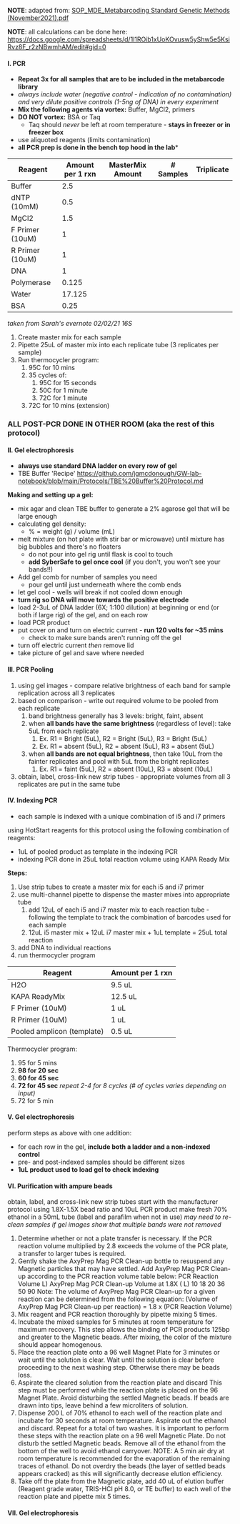 **NOTE**: adapted from: [SOP_MDE_Metabarcoding Standard Genetic Methods (November2021).pdf](https://github.com/SERCCoastalDisease/Protocols/blob/main/SOP_MDE_Metabarcoding%20Standard%20Genetic%20Methods%20(November2021).pdf)

**NOTE**: all calculations can be done here: https://docs.google.com/spreadsheets/d/1l1ROib1xUoKOvusw5yShw5e5KsiRvz8F_r2zNBwmhAM/edit#gid=0


#### I. PCR
- **Repeat 3x for all samples that are to be included in the metabarcode library**
- *always include water (negative control - indication of no contamination) and very dilute positive controls (1-5ng of DNA) in every experiment*
- **Mix the following agents via vortex:** Buffer, MgCl2, primers
- **DO NOT vortex:** BSA or Taq
	- Taq should *never* be left at room temperature - **stays in freezer or in freezer box**
- use aliquoted reagents (limits contamination)
- **all PCR prep is done in the bench top hood in the lab***

| Reagent | Amount per 1 rxn | MasterMix Amount | # Samples | Triplicate |
| ---- | ---- | ---- | ---- | ---- |
| Buffer | 2.5 |  |  |  |
| dNTP (10mM) | 0.5 |  |  |  |
| MgCl2 | 1.5 |  |  |  |
| F Primer (10uM) | 1 |  |  |  |
| R Primer (10uM) | 1 |  |  |  |
| DNA | 1 |  |  |  |
| Polymerase | 0.125 |  |  |  |
| Water | 17.125 |  |  |  |
| BSA | 0.25 |  |  |  |
*taken from Sarah's evernote 02/02/21 16S*

1. Create master mix for each sample
2. Pipette 25uL of master mix into each replicate tube (3 replicates per sample)
3. Run thermocycler program:
	1. 95C for 10 mins
	2. 35 cycles of:
		1. 95C for 15 seconds
		2. 50C for 1 minute
		3. 72C for 1 minute
	3. 72C for 10 mins (extension)


### **ALL POST-PCR DONE IN OTHER ROOM (aka the rest of this protocol)**


#### II. Gel electrophoresis
- **always use standard DNA ladder on every row of gel**
- TBE Buffer 'Recipe' https://github.com/jgmcdonough/GW-lab-notebook/blob/main/Protocols/TBE%20Buffer%20Protocol.md

**Making and setting up a gel:**
- mix agar and clean TBE buffer to generate a 2% agarose gel that will be large enough 
- calculating gel density:
	- % = weight (g) / volume (mL)
- melt mixture (on hot plate with stir bar or microwave) until mixture has big bubbles and there's no floaters
	- do not pour into gel rig until flask is cool to touch
	- **add SyberSafe to gel once cool** (if you don't, you won't see your bands!!)
- Add gel comb for number of samples you need
	- pour gel until just underneath where the comb ends
- let gel cool - wells will break if not cooled down enough
- **turn rig so DNA will move towards the positive electrode**
- load 2-3uL of DNA ladder (6X; 1:100 dilution) at beginning or end (or both if large rig) of the gel, and on each row
- load PCR product 
- put cover on and turn on electric current - **run 120 volts for ~35 mins**
	- check to make sure bands aren't running off the gel
- turn off electric current *then* remove lid
- take picture of gel and save where needed

#### III. PCR Pooling
1. using gel images - compare relative brightness of each band for sample replication across all 3 replicates
2. based on comparison - write out required volume to be pooled from each replicate
	1. band brightness generally has 3 levels: bright, faint, absent
	2. when **all bands have the same brightness** (regardless of level): take 5uL from each replicate
		1. Ex. R1 = Bright (5uL), R2 = Bright (5uL), R3 = Bright (5uL)
		2. Ex. R1 = absent (5uL), R2 = absent (5uL), R3 = absent (5uL)
	3. when **all bands are not equal brightness**, then take 10uL from the fainter replicates and pool with 5uL from the bright replicates
		1. Ex. R1 = faint (5uL), R2 = absent (10uL), R3 = absent (10uL)
3. obtain, label, cross-link new strip tubes - appropriate volumes from all 3 replicates are put in the same tube

#### IV. Indexing PCR 
- each sample is indexed with a unique combination of i5 and i7 primers 

using HotStart reagents for this protocol using the following combination of reagents:
- 1uL of pooled product as template in the indexing PCR
- indexing PCR done in 25uL total reaction volume using KAPA Ready Mix

**Steps:**
1. Use strip tubes to create a master mix for each i5 and i7 primer
2. use multi-channel pipette to dispense the master mixes into appropriate tube
	1. add 12uL of each i5 and i7 master mix to each reaction tube - following the template to track the combination of barcodes used for each sample
	2. 12uL i5 master mix + 12uL i7 master mix + 1uL template = 25uL total reaction
3. add DNA to individual reactions 
4. run thermocycler program

| Reagent | Amount per 1 rxn |
| ---- | ---- |
| H2O | 9.5 uL |
| KAPA ReadyMix | 12.5 uL |
| F Primer (10uM) | 1 uL |
| R Primer (10uM) | 1 uL |
| Pooled amplicon (template) | 0.5 uL |
Thermocycler program:
1. 95 for 5 mins
2. **98 for 20 sec**
3. **60 for 45 sec**
4. **72 for 45 sec** 
*repeat 2-4 for 8 cycles (# of cycles varies depending on input)*
6. 72 for 5 min

#### V. Gel electrophoresis
perform steps as above with one addition:
- for each row in the gel, **include both a ladder and a non-indexed control**
- pre- and post-indexed samples should be different sizes
- **1uL product used to load gel to check indexing**

#### **VI. Purification with ampure beads**
obtain, label, and cross-link new strip tubes
start with the manufacturer protocol using 1.8X-1.5X bead ratio and 10uL PCR product
make fresh 70% ethanol in a 50mL tube (label and parafilm when not in use)
	 *may need to re-clean samples if gel images show that multiple bands were not removed*
1. Determine whether or not a plate transfer is necessary. If the PCR reaction volume multiplied by 2.8 exceeds the volume of the PCR plate, a transfer to larger tubes is required.
2. Gently shake the AxyPrep Mag PCR Clean-up bottle to resuspend any Magnetic particles that may have settled.  Add  AxyPrep Mag PCR Clean-up according to the PCR reaction volume table below: PCR Reaction Volume L) AxyPrep Mag PCR Clean-up Volume at 1.8X ( L) 10 18 20 36 50 90 Note: The volume of AxyPrep Mag PCR Clean-up for a given reaction can be determined from the following equation:  (Volume of AxyPrep Mag PCR Clean-up per reaction) = 1.8 x (PCR Reaction Volume)
3. Mix reagent and PCR reaction thoroughly by pipette mixing 5 times.
4. Incubate the mixed samples for 5 minutes at room temperature for maximum recovery. This step allows the binding of PCR products 125bp and greater to the Magnetic beads.  After mixing, the color of the mixture should appear homogenous.
5. Place the reaction plate onto a 96 well Magnet Plate for 3 minutes or wait until the solution is clear.  Wait until the solution is clear before proceeding to the next washing step. Otherwise there may be beads loss.
6. Aspirate the cleared solution from the reaction plate and discard This step must be performed while the reaction plate is placed on the 96 Magnet Plate. Avoid disturbing the settled Magnetic beads. If beads are drawn into tips, leave behind a few microliters of solution.
7. Dispense 200 L of 70% ethanol to each well of the reaction plate and incubate for 30 seconds at room temperature.  Aspirate out the ethanol and discard.  Repeat for a total of two washes.  It is important to perform these steps with the reaction plate on a 96 well Magnetic Plate. Do not disturb the settled Magnetic beads. Remove all of the ethanol from the bottom of the well to avoid ethanol carryover.  NOTE: A 5 min air dry at room temperature is recommended for the evaporation of the remaining traces of ethanol. Do not overdry the beads (the layer of settled beads appears cracked) as this will significantly decrease elution efficiency.
8. Take off the plate from the Magnetic plate, add 40 uL of elution buffer (Reagent grade water, TRIS-HCl pH 8.0, or TE buffer) to each well of the reaction plate and pipette mix 5 times. 
	

#### **VII. Gel electrophoresis**


